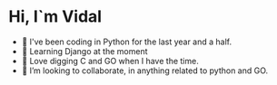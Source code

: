 # Hi, I`m Vidal
- 🤖 I've been coding in Python for the last year and a half.
- 📖 Learning Django at the moment
- 🔧 Love digging C and GO when I have the time.
- 🧩 I’m looking to collaborate, in anything related to python and GO.

<!---
MeMetoCoco3/MeMetoCoco3 is a ✨ special ✨ repository because its `README.md` (this file) appears on your GitHub profile.
You can click the Preview link to take a look at your changes.
--->
